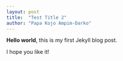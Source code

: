 ```yaml
---
layout: post
title:  "Test Title 2"
author: "Papa Kojo Ampim-Darko"
---
```


<!-- ## Welcome -->

**Hello world**, this is my first Jekyll blog post.

I hope you like it!
